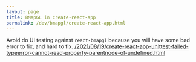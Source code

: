 ```yaml
---
layout: page
title: BMapGL in create-react-app
permalink: /dev/bmapgl/create-react-app.html
---
```


Avoid do UI testing against `react-bmapgl` because you will have some bad error to fix, and hard to fix. [/2021/08/19/create-react-app-unittest-failed-typeerror-cannot-read-property-parentnode-of-undefined.html](/2021/08/19/create-react-app-unittest-failed-typeerror-cannot-read-property-parentnode-of-undefined.html)
